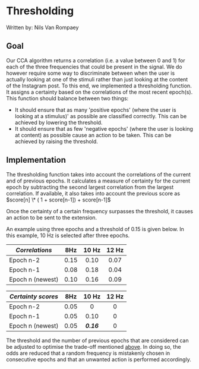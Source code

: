 # Thresholding 

Written by: Nils Van Rompaey

## Goal
Our CCA algorithm returns a correlation (i.e. a value between 0 and 1) for each of the three frequencies that could be present in the signal. We do however require some way to discriminate between when the user is actually looking at one of the stimuli rather than just looking at the content of the Instagram post. To this end, we implemented a thresholding function. It assigns a certainty based on the correlations of the most recent epoch(s). This function should balance between two things:

+ It should ensure that as many 'positive epochs' (where the user is looking at a stimulus)' as possible are classified correctly. This can be achieved by lowering the threshold.
+ It should ensure that as few 'negative epochs' (where the user is looking at content) as possible cause an action to be taken. This can be achieved by raising the threshold.

## Implementation
The thresholding function takes into account the correlations of the current and of previous epochs. It calculates a measure of certainty for the current epoch by subtracting the second largest correlation from the largest correlation. If available, it also takes into account the previous score as $score[n] \* ( 1 + score[n-1]) + score[n-1]$

Once the certainty of a certain frequency surpasses the threshold, it causes an action to be sent to the extension. 

An example using three epochs and a threshold of 0.15 is given below. In this example, 10 Hz is selected after three epochs.

| *Correlations* | 8Hz | 10 Hz | 12 Hz |
|-|:-:|:-:|:-:|
| Epoch n-2 | 0.15 | 0.10 | 0.07 |
| Epoch n-1 | 0.08 | 0.18  | 0.04 |
| Epoch n (newest) | 0.10 | 0.16 | 0.09 | 

| *Certainty scores* | 8Hz | 10 Hz | 12 Hz |
|-|:-:|:-:|:-:|
| Epoch n-2 | 0.05 | 0 | 0 |
| Epoch n-1 | 0.05 | 0.10 | 0 |
| Epoch n (newest) | 0.05 | ***0.16*** | 0 |

The threshold and the number of previous epochs that are considered can be adjusted to optimise the trade-off mentioned [above](#goal). In doing so, the odds are reduced that a random frequency is mistakenly chosen in consecutive epochs and that an unwanted action is performed accordingly. 
